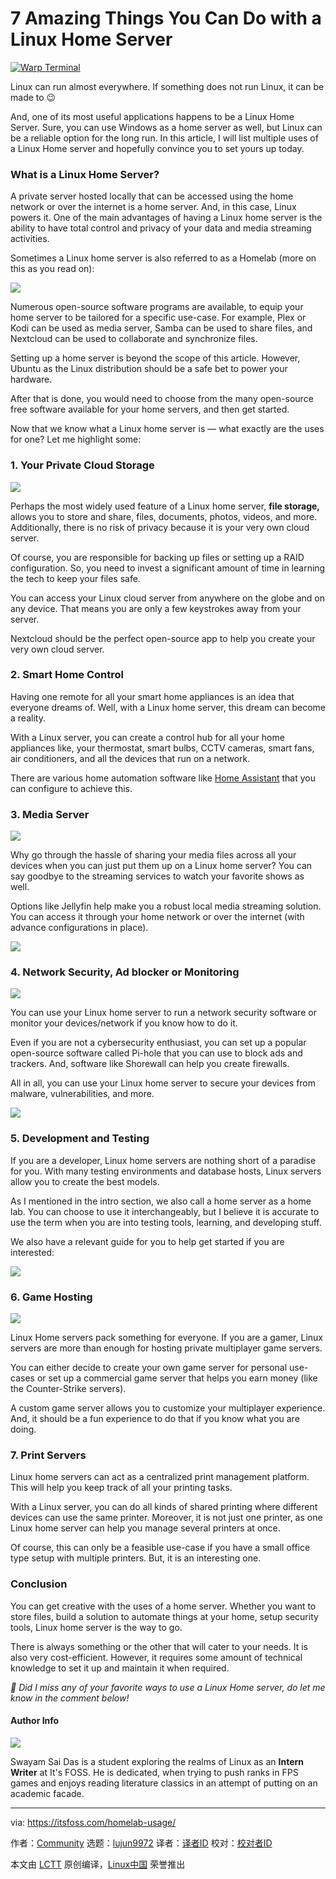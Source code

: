 [#]: subject: "7 Amazing Things You Can Do with a Linux Home Server"
[#]: via: "https://itsfoss.com/homelab-usage/"
[#]: author: "Community https://itsfoss.com/author/community/"
[#]: collector: "lujun9972/lctt-scripts-1705972010"
[#]: translator: " "
[#]: reviewer: " "
[#]: publisher: " "
[#]: url: " "

7 Amazing Things You Can Do with a Linux Home Server
======

[![Warp Terminal][1]][2]

Linux can run almost everywhere. If something does not run Linux, it can be made to 😉

And, one of its most useful applications happens to be a Linux Home Server. Sure, you can use Windows as a home server as well, but Linux can be a reliable option for the long run. In this article, I will list multiple uses of a Linux Home server and hopefully convince you to set yours up today.

### What is a Linux Home Server?

A private server hosted locally that can be accessed using the home network or over the internet is a home server. And, in this case, Linux powers it. One of the main advantages of having a Linux home server is the ability to have total control and privacy of your data and media streaming activities.

Sometimes a Linux home server is also referred to as a Homelab (more on this as you read on):

![][3]

Numerous open-source software programs are available, to equip your home server to be tailored for a specific use-case. For example, Plex or Kodi can be used as media server, Samba can be used to share files, and Nextcloud can be used to collaborate and synchronize files.

Setting up a home server is beyond the scope of this article. However, Ubuntu as the Linux distribution should be a safe bet to power your hardware.

After that is done, you would need to choose from the many open-source free software available for your home servers, and then get started.

Now that we know what a Linux home server is — what exactly are the uses for one? Let me highlight some:

### 1\. Your Private Cloud Storage

![][4]

Perhaps the most widely used feature of a Linux home server, **file storage,** allows you to store and share, files, documents, photos, videos, and more. Additionally, there is no risk of privacy because it is your very own cloud server.

Of course, you are responsible for backing up files or setting up a RAID configuration. So, you need to invest a significant amount of time in learning the tech to keep your files safe.

You can access your Linux cloud server from anywhere on the globe and on any device. That means you are only a few keystrokes away from your server.

Nextcloud should be the perfect open-source app to help you create your very own cloud server.

### 2\. Smart Home Control

Having one remote for all your smart home appliances is an idea that everyone dreams of. Well, with a Linux home server, this dream can become a reality.

With a Linux server, you can create a control hub for all your home appliances like, your thermostat, smart bulbs, CCTV cameras, smart fans, air conditioners, and all the devices that run on a network.

There are various home automation software like [Home Assistant][5] that you can configure to achieve this.

### 3\. Media Server

![][6]

Why go through the hassle of sharing your media files across all your devices when you can just put them up on a Linux home server? You can say goodbye to the streaming services to watch your favorite shows as well.

Options like Jellyfin help make you a robust local media streaming solution. You can access it through your home network or over the internet (with advance configurations in place).

![][7]

### 4\. Network Security, Ad blocker or Monitoring

![][8]

You can use your Linux home server to run a network security software or monitor your devices/network if you know how to do it.

Even if you are not a cybersecurity enthusiast, you can set up a popular open-source software called Pi-hole that you can use to block ads and trackers. And, software like Shorewall can help you create firewalls.

All in all, you can use your Linux home server to secure your devices from malware, vulnerabilities, and more.

![][7]

### 5\. Development and Testing

If you are a developer, Linux home servers are nothing short of a paradise for you. With many testing environments and database hosts, Linux servers allow you to create the best models.

As I mentioned in the intro section, we also call a home server as a home lab. You can choose to use it interchangeably, but I believe it is accurate to use the term when you are into testing tools, learning, and developing stuff.

We also have a relevant guide for you to help get started if you are interested:

![][7]

### 6\. Game Hosting

![][9]

Linux Home servers pack something for everyone. If you are a gamer, Linux servers are more than enough for hosting private multiplayer game servers.

You can either decide to create your own game server for personal use-cases or set up a commercial game server that helps you earn money (like the Counter-Strike servers).

A custom game server allows you to customize your multiplayer experience. And, it should be a fun experience to do that if you know what you are doing.

### 7\. Print Servers

Linux home servers can act as a centralized print management platform. This will help you keep track of all your printing tasks.

With a Linux server, you can do all kinds of shared printing where different devices can use the same printer. Moreover, it is not just one printer, as one Linux home server can help you manage several printers at once.

Of course, this can only be a feasible use-case if you have a small office type setup with multiple printers. But, it is an interesting one.

### Conclusion

You can get creative with the uses of a home server. Whether you want to store files, build a solution to automate things at your home, setup security tools, Linux home server is the way to go.

There is always something or the other that will cater to your needs. It is also very cost-efficient. However, it requires some amount of technical knowledge to set it up and maintain it when required.

_💭 Did I miss any of your favorite ways to use a Linux Home server, do let me know in the comment below!_

#### Author Info

![][10]

Swayam Sai Das is a student exploring the realms of Linux as an **Intern Writer** at It's FOSS. He is dedicated, when trying to push ranks in FPS games and enjoys reading literature classics in an attempt of putting on an academic facade.

--------------------------------------------------------------------------------

via: https://itsfoss.com/homelab-usage/

作者：[Community][a]
选题：[lujun9972][b]
译者：[译者ID](https://github.com/译者ID)
校对：[校对者ID](https://github.com/校对者ID)

本文由 [LCTT](https://github.com/LCTT/TranslateProject) 原创编译，[Linux中国](https://linux.cn/) 荣誉推出

[a]: https://itsfoss.com/author/community/
[b]: https://github.com/lujun9972
[1]: https://itsfoss.com/assets/images/warp-terminal.webp
[2]: https://www.warp.dev?utm_source=its_foss&utm_medium=display&utm_campaign=linux_launch
[3]: https://linuxhandbook.com/content/images/size/w256h256/2021/08/Linux-Handbook-New-Logo.png
[4]: https://itsfoss.com/content/images/2024/07/cloud-storage-linux-home-server.png
[5]: https://github.com/home-assistant/home-assistant
[6]: https://itsfoss.com/content/images/2024/07/media-server-linux-home-server.png
[7]: https://itsfoss.com/content/images/size/w256h256/2022/12/android-chrome-192x192.png
[8]: https://itsfoss.com/content/images/2024/07/network-linux-home-server.png
[9]: https://itsfoss.com/content/images/2024/07/game-linux-home-server.png
[10]: https://itsfoss.com/content/images/2024/06/swayam-sai-das-1.jpg
